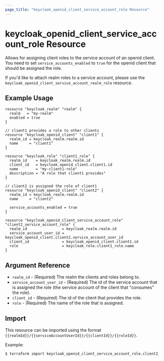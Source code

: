 ```yaml
---
page_title: "keycloak_openid_client_service_account_role Resource"
---
```


# keycloak\_openid\_client\_service\_account\_role Resource

Allows for assigning client roles to the service account of an openid client.
You need to set `service_accounts_enabled` to `true` for the openid client that should be assigned the role.

If you'd like to attach realm roles to a service account, please use the `keycloak_openid_client_service_account_realm_role`
resource.

## Example Usage

```hcl
resource "keycloak_realm" "realm" {
  realm   = "my-realm"
  enabled = true
}

// client1 provides a role to other clients
resource "keycloak_openid_client" "client1" {
  realm_id = keycloak_realm.realm.id
  name     = "client1"
}

resource "keycloak_role" "client1_role" {
  realm_id    = keycloak_realm.realm.id
  client_id   = keycloak_openid_client.client1.id
  name        = "my-client1-role"
  description = "A role that client1 provides"
}

// client2 is assigned the role of client1
resource "keycloak_openid_client" "client2" {
  realm_id = keycloak_realm.realm.id
  name     = "client2"

  service_accounts_enabled = true
}

resource "keycloak_openid_client_service_account_role" "client2_service_account_role" {
  realm_id                = keycloak_realm.realm.id
  service_account_user_id = keycloak_openid_client.client2.service_account_user_id
  client_id               = keycloak_openid_client.client1.id
  role                    = keycloak_role.client1_role.name
}
```

## Argument Reference

- `realm_id` - (Required) The realm the clients and roles belong to.
- `service_account_user_id` - (Required) The id of the service account that is assigned the role (the service account of the client that "consumes" the role).
- `client_id` - (Required) The id of the client that provides the role.
- `role` - (Required) The name of the role that is assigned.

## Import

This resource can be imported using the format `{{realmId}}/{{serviceAccountUserId}}/{{clientId}}/{{roleId}}`.

Example:

```bash
$ terraform import keycloak_openid_client_service_account_role.client2_service_account_role my-realm/489ba513-1ceb-49ba-ae0b-1ab1f5099ebf/baf01820-0f8b-4494-9be2-fb3bc8a397a4/c7230ab7-8e4e-4135-995d-e81b50696ad8
```

